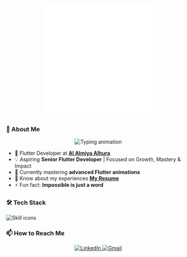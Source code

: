 <h1 align="center">
  <!-- GitHub-hosted Lottie Animation -->
  <img src="https://github.com/muathsharawy99/muathsharawy99/raw/main/good_morning.gif" alt="Good Morning" width="300" height-"300">
</h1>

### 🚀 About Me
<!-- Text animation only -->
<p align="center">
  <img src="https://readme-typing-svg.demolab.com?font=Fira+Code&duration=3000&pause=1000&color=02569B&center=true&width=500&lines=Crafting+exceptional+mobile+experiences;Turning+ideas+into+reality;Clean+code+enthusiast;Impossible+is+just+a+word!&repeat=true" alt="Typing animation" />
</p>

- 💼 Flutter Developer at **[Al Almiya Alhura](https://www.linkedin.com/company/alalmiyaalhura/)**
- 💡 Aspiring **Senior Flutter Developer** | Focused on Growth, Mastery & Impact
- 🌱 Currently mastering **advanced Flutter animations**
- 📄 Know about my experiences **[My Resume](https://drive.google.com/file/d/1rvKgHl2vv3PCorOL2M7n7633T5Dx_xqT/view?usp=sharing)**
- ⚡ Fun fact: **Impossible is just a word**

### 🛠 Tech Stack
<!-- Simple animated icons -->
<p align="left">
  <img src="https://skillicons.dev/icons?i=flutter,dart,firebase,figma,git,github,vscode&theme=light&perline=4" alt="Skill icons" />
</p>

### 📫 How to Reach Me
<p align="center">
  <!-- LinkedIn with subtle hover animation -->
  <a href="https://linkedin.com/in/muathsharawy99" target="_blank">
    <img alt="LinkedIn" src="https://img.shields.io/badge/-LinkedIn-0077B5?style=for-the-badge&logo=linkedin&logoColor=white"/>
  </a>
  
  <!-- Gmail with subtle hover animation -->
  <a href="mailto:muath0sharawy@gmail.com">
    <img alt="Gmail" src="https://img.shields.io/badge/-Gmail-D14836?style=for-the-badge&logo=gmail&logoColor=white"/>
  </a>
